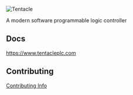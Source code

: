 ![Tentacle](https://res.cloudinary.com/jarautomation/image/upload/c_scale,w_250/v1620021619/logos/tentacle-light.png)

A modern software programmable logic controller

## Docs

<https://www.tentacleplc.com>


## Contributing

[Contributing Info](CONTRIBUTING.md)